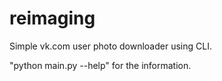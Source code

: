 # reimaging

Simple vk.com user photo downloader using CLI.

"python main.py --help" for the information.
